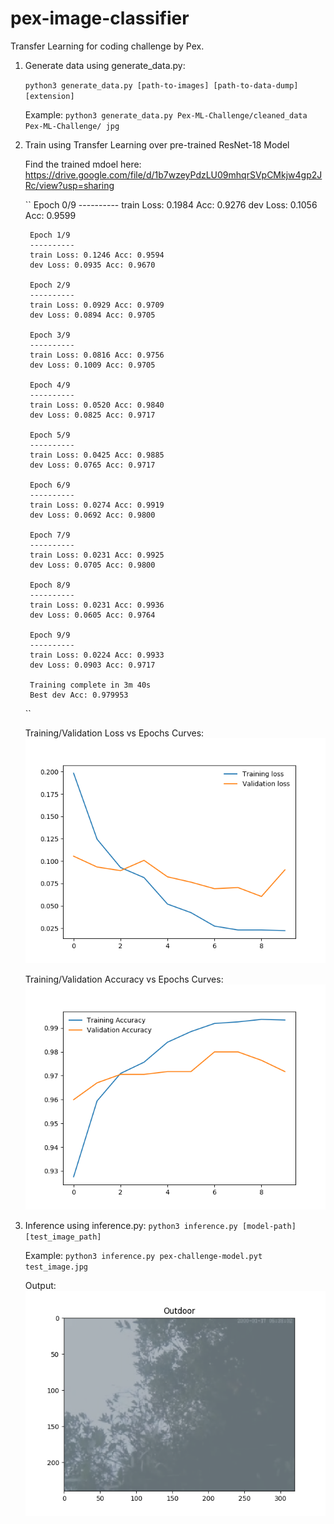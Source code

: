 # pex-image-classifier
Transfer Learning for coding challenge by Pex.

1. Generate data using generate_data.py:
    
    ``
    python3 generate_data.py [path-to-images] [path-to-data-dump] [extension]
    ``
    
    Example:
    ``
     python3 generate_data.py Pex-ML-Challenge/cleaned_data Pex-ML-Challenge/ jpg
    ``

2. Train using Transfer Learning over pre-trained ResNet-18 Model

    Find the trained mdoel here: https://drive.google.com/file/d/1b7wzeyPdzLU09mhqrSVpCMkjw4gp2JRc/view?usp=sharing
    
    ``
    Epoch 0/9
        ----------
        train Loss: 0.1984 Acc: 0.9276
        dev Loss: 0.1056 Acc: 0.9599

        Epoch 1/9
        ----------
        train Loss: 0.1246 Acc: 0.9594
        dev Loss: 0.0935 Acc: 0.9670

        Epoch 2/9
        ----------
        train Loss: 0.0929 Acc: 0.9709
        dev Loss: 0.0894 Acc: 0.9705

        Epoch 3/9
        ----------
        train Loss: 0.0816 Acc: 0.9756
        dev Loss: 0.1009 Acc: 0.9705

        Epoch 4/9
        ----------
        train Loss: 0.0520 Acc: 0.9840
        dev Loss: 0.0825 Acc: 0.9717

        Epoch 5/9
        ----------
        train Loss: 0.0425 Acc: 0.9885
        dev Loss: 0.0765 Acc: 0.9717

        Epoch 6/9
        ----------
        train Loss: 0.0274 Acc: 0.9919
        dev Loss: 0.0692 Acc: 0.9800

        Epoch 7/9
        ----------
        train Loss: 0.0231 Acc: 0.9925
        dev Loss: 0.0705 Acc: 0.9800

        Epoch 8/9
        ----------
        train Loss: 0.0231 Acc: 0.9936
        dev Loss: 0.0605 Acc: 0.9764

        Epoch 9/9
        ----------
        train Loss: 0.0224 Acc: 0.9933
        dev Loss: 0.0903 Acc: 0.9717

        Training complete in 3m 40s
        Best dev Acc: 0.979953
    ``

    Training/Validation Loss vs Epochs Curves:
    ![](loss.png)

    Training/Validation Accuracy vs Epochs Curves:
    ![](accuracy.png)

3. Inference using inference.py:
    ``
    python3 inference.py [model-path] [test_image_path]
    ``

    Example:
    ``
    python3 inference.py pex-challenge-model.pyt test_image.jpg
    ``
    
    Output:
    ![](inference.png)


    



